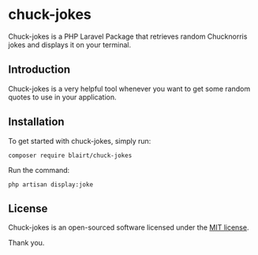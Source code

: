 # chuck-jokes

Chuck-jokes is a PHP Laravel Package that retrieves random Chucknorris jokes and displays it on your terminal.

## Introduction

Chuck-jokes is a very helpful tool whenever you want to get some random quotes to use in your application.

## Installation

To get started with chuck-jokes, simply run:

    composer require blairt/chuck-jokes
    
 Run the command:
 
    php artisan display:joke
    
## License

Chuck-jokes is an open-sourced software licensed under the [MIT license](https://opensource.org/licenses/MIT).

Thank you.

